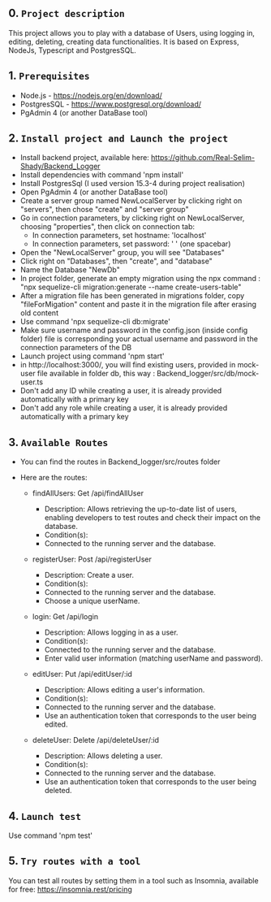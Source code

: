 ## 0. `Project description`

This project allows you to play with a database of Users, using logging in, editing, deleting, creating data functionalities. 
It is based on Express, NodeJs, Typescript and PostgresSQL.


## 1. `Prerequisites`

- Node.js - https://nodejs.org/en/download/
- PostgresSQL - https://www.postgresql.org/download/
- PgAdmin 4 (or another DataBase tool)

## 2. `Install project and Launch the project`

- Install backend project, available here: https://github.com/Real-Selim-Shady/Backend_Logger
- Install dependencies with command 'npm install'
- Install PostgresSql (I used version 15.3-4 during project realisation)
- Open PgAdmin 4 (or another DataBase tool)
- Create a server group named NewLocalServer by clicking right on "servers", then chose "create" and "server group"
- Go in connection parameters, by clicking right on NewLocalServer, choosing "properties", then click on connection tab:
    - In connection parameters, set hostname: 'localhost' 
    - In connection parameters, set password: ' ' (one spacebar) 
- Open the "NewLocalServer" group, you will see "Databases"
- Click right on "Databases", then "create", and "database"
- Name the Database "NewDb"
- In project folder, generate an empty migration using the npx command : "npx sequelize-cli migration:generate --name create-users-table"
- After a migration file has been generated in migrations folder, copy "fileForMigation" content and paste it in the migration file after erasing old content
- Use command 'npx sequelize-cli db:migrate'
- Make sure username and password in the config.json (inside config folder) file is corresponding your actual username and password in the connection parameters of the DB
- Launch project using command 'npm start'
- in http://localhost:3000/, you will find existing users, provided in mock-user file available in folder db, this way : Backend_logger/src/db/mock-user.ts
- Don't add any ID while creating a user, it is already provided automatically with a primary key
- Don't add any role while creating a user, it is already provided automatically with a primary key

## 3. `Available Routes`

- You can find the routes in Backend_logger/src/routes folder

- Here are the routes:

    - findAllUsers: Get /api/findAllUser
        - Description: Allows retrieving the up-to-date list of users, enabling developers to test routes and check their impact on the database.
        - Condition(s):
        - Connected to the running server and the database.

    - registerUser: Post /api/registerUser
        - Description: Create a user.
        - Condition(s):
        - Connected to the running server and the database.
        - Choose a unique userName.

    - login: Get /api/login
        - Description: Allows logging in as a user.
        - Condition(s):
        - Connected to the running server and the database.
        - Enter valid user information (matching userName and password).

    - editUser: Put /api/editUser/:id
        - Description: Allows editing a user's information.
        - Condition(s):
        - Connected to the running server and the database.
        - Use an authentication token that corresponds to the user being edited.

    - deleteUser: Delete /api/deleteUser/:id
        - Description: Allows deleting a user.
        - Condition(s):
        - Connected to the running server and the database.
        - Use an authentication token that corresponds to the user being deleted.

## 4. `Launch test`

Use command 'npm test'

## 5. `Try routes with a tool`

You can test all routes by setting them in a tool such as Insomnia, available for free: https://insomnia.rest/pricing
